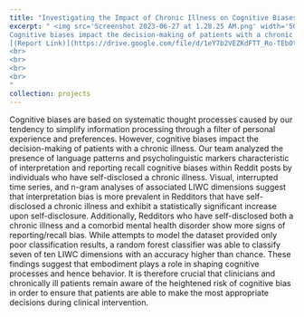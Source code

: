 ```yaml
---
title: "Investigating the Impact of Chronic Illness on Cognitive Biases"
excerpt: " <img src='Screenshot 2023-06-27 at 1.28.25 AM.png' width='500' height='500' align='left'> 
Cognitive biases impact the decision-making of patients with a chronic illness. We analyzed the presence of language patterns and psycholinguistic markers characteristic of cognitive biases within Reddit posts by individuals who have self-disclosed a chronic illness using visual, interrupted time series and n-gram analyses of associated LIWC dimensions.
[(Report Link)](https://drive.google.com/file/d/1eY7b2VEZKdFTT_Ro-TEbOtoqQIufsgLD/view?usp=sharing) <br>
<br>
<br>
<br>
<br>
"
collection: projects
---
```




Cognitive biases are based on systematic thought processes caused by our tendency to simplify information processing through a filter of personal experience and preferences. However, cognitive biases impact the decision-making of patients with a chronic illness. Our team analyzed the presence of language patterns and psycholinguistic markers characteristic of interpretation and reporting recall cognitive biases within Reddit posts by individuals who have self-disclosed a chronic illness. Visual, interrupted time series, and n-gram analyses of associated LIWC dimensions suggest that interpretation bias is more prevalent in Redditors that have self-disclosed a chronic illness and exhibit a statistically significant increase upon self-disclosure. Additionally, Redditors who have self-disclosed both a chronic illness and a comorbid mental health disorder show more signs of reporting/recall bias. While attempts to model the dataset provided only poor classification results, a random forest classifier was able to classify seven of ten LIWC dimensions with an accuracy higher than chance. These findings suggest that embodiment plays a role in shaping cognitive processes and hence behavior. It is therefore crucial that clinicians and chronically ill patients remain aware of the heightened risk of cognitive bias in order to ensure that patients are able to make the most appropriate decisions during clinical intervention.
